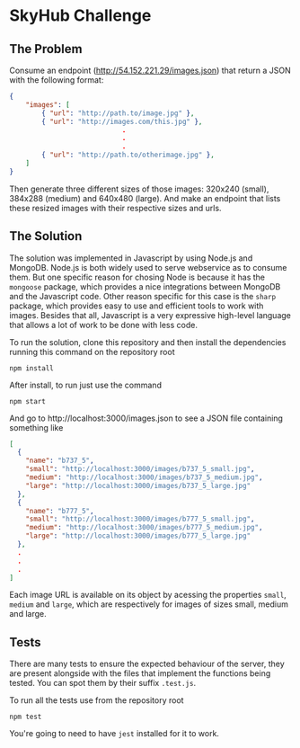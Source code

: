 SkyHub Challenge
================

The Problem
-----------
Consume an endpoint (http://54.152.221.29/images.json) that return a JSON with the following format:
```json
{
    "images": [
        { "url": "http://path.to/image.jpg" },
        { "url": "http://images.com/this.jpg" },
                            .
                            .
                            .
        { "url": "http://path.to/otherimage.jpg" },
    ]
}
```

Then generate three different sizes of those images: 320x240 (small), 384x288 (medium) and 640x480 (large). And make an endpoint that lists these resized images with their respective sizes and urls.

The Solution
------------
The solution was implemented in Javascript by using Node.js and MongoDB. Node.js is both widely used to serve webservice as to consume them. But one specific reason for chosing Node is because it has the `mongoose` package, which provides a nice integrations between MongoDB and the Javascript code. Other reason specific for this case is the `sharp` package, which provides easy to use and efficient tools to work with images. Besides that all, Javascript is a very expressive high-level language that allows a lot of work to be done with less code.

To run the solution, clone this repository and then install the dependencies running this command on the repository root
```
npm install
```
After install, to run just use the command
```
npm start
```
And go to http://localhost:3000/images.json to see a JSON file containing something like
```json
[
  {
    "name": "b737_5",
    "small": "http://localhost:3000/images/b737_5_small.jpg",
    "medium": "http://localhost:3000/images/b737_5_medium.jpg",
    "large": "http://localhost:3000/images/b737_5_large.jpg"
  },
  {
    "name": "b777_5",
    "small": "http://localhost:3000/images/b777_5_small.jpg",
    "medium": "http://localhost:3000/images/b777_5_medium.jpg",
    "large": "http://localhost:3000/images/b777_5_large.jpg"
  },
  .
  .
  .
]
```
Each image URL is available on its object by acessing the properties `small`, `medium` and `large`, which are respectively for images of sizes small, medium and large.


Tests
-----
There are many tests to ensure the expected behaviour of the server, they are present alongside with the files that implement the functions being tested. You can spot them by their suffix `.test.js`.

To run all the tests use from the repository root
```
npm test
```
You're going to need to have `jest` installed for it to work. 
